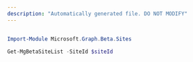 ```yaml
---
description: "Automatically generated file. DO NOT MODIFY"
---
```


```powershell

Import-Module Microsoft.Graph.Beta.Sites

Get-MgBetaSiteList -SiteId $siteId

```